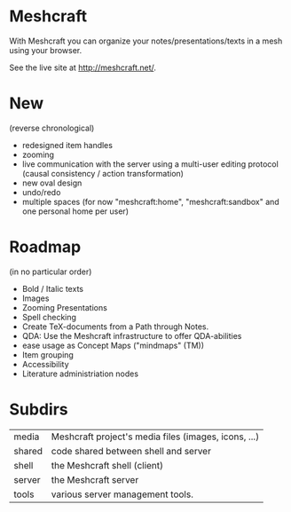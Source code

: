 Meshcraft
=========
With Meshcraft you can organize your notes/presentations/texts in a mesh using your browser.

See the live site at http://meshcraft.net/.

New
===
(reverse chronological)

 * redesigned item handles
 * zooming
 * live communication with the server using a multi-user editing protocol (causal consistency / action transformation)
 * new oval design
 * undo/redo
 * multiple spaces (for now "meshcraft:home", "meshcraft:sandbox" and one personal home per user)

Roadmap
=======
(in no particular order)

 * Bold / Italic texts
 * Images
 * Zooming Presentations
 * Spell checking
 * Create TeX-documents from a Path through Notes.
 * QDA: Use the Meshcraft infrastructure to offer QDA-abilities
 * ease usage as Concept Maps ("mindmaps" (TM))
 * Item grouping
 * Accessibility
 * Literature administriation nodes

Subdirs
=======
<table>

 <tr><td>   media
</td><td>   Meshcraft project's media files (images, icons, ...)
</td></tr>

 <tr><td>   shared
</td><td>   code shared between shell and server
</td></tr>

 <tr><td>   shell
</td><td>   the Meshcraft shell (client)
</td></tr>

 <tr><td>   server
</td><td>   the Meshcraft server
</td></tr>

 <tr><td>   tools
</td><td>   various server management tools.
</td></tr>

</table>

